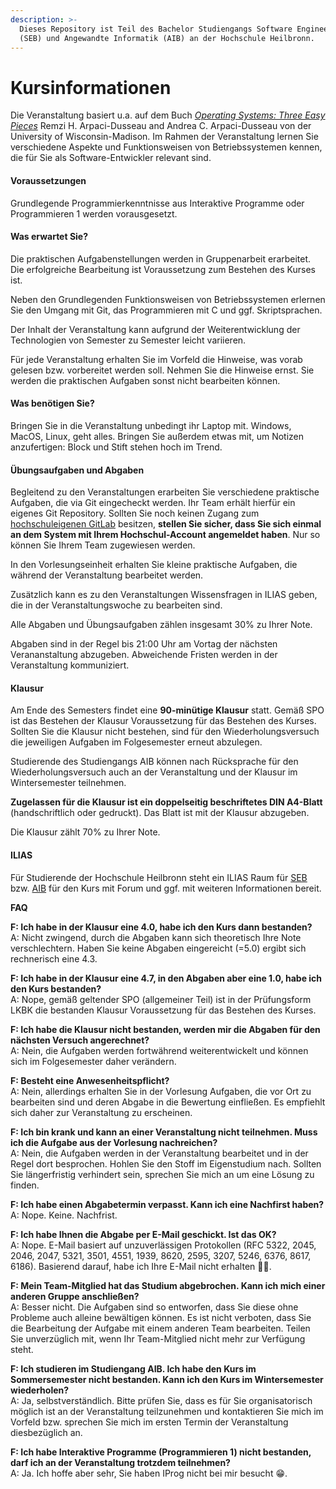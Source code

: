 ```yaml
---
description: >-
  Dieses Repository ist Teil des Bachelor Studiengangs Software Engineering
  (SEB) und Angewandte Informatik (AIB) an der Hochschule Heilbronn.
---
```


# Kursinformationen

Die Veranstaltung basiert u.a. auf dem Buch [_Operating Systems: Three Easy Pieces_](https://pages.cs.wisc.edu/\~remzi/OSTEP/) Remzi H. Arpaci-Dusseau and Andrea C. Arpaci-Dusseau von der University of Wisconsin-Madison. Im Rahmen der Veranstaltung lernen Sie verschiedene Aspekte und Funktionsweisen von Betriebssystemen kennen, die für Sie als Software-Entwickler relevant sind.

#### Voraussetzungen <a href="#voraussetzungen" id="voraussetzungen"></a>

Grundlegende Programmierkenntnisse aus Interaktive Programme oder Programmieren 1 werden vorausgesetzt.

#### Was erwartet Sie? <a href="#was-erwartet-sie" id="was-erwartet-sie"></a>

Die praktischen Aufgabenstellungen werden in Gruppenarbeit erarbeitet. Die erfolgreiche Bearbeitung ist Voraussetzung zum Bestehen des Kurses ist.

Neben den Grundlegenden Funktionsweisen von Betriebssystemen erlernen Sie den Umgang mit Git, das Programmieren mit C und ggf. Skriptsprachen.

Der Inhalt der Veranstaltung kann aufgrund der Weiterentwicklung der Technologien von Semester zu Semester leicht variieren.

Für jede Veranstaltung erhalten Sie im Vorfeld die Hinweise, was vorab gelesen bzw. vorbereitet werden soll. Nehmen Sie die Hinweise ernst. Sie werden die praktischen Aufgaben sonst nicht bearbeiten können.

#### Was benötigen Sie? <a href="#was-benoetigen-sie" id="was-benoetigen-sie"></a>

Bringen Sie in die Veranstaltung unbedingt ihr Laptop mit. Windows, MacOS, Linux, geht alles. Bringen Sie außerdem etwas mit, um Notizen anzufertigen: Block und Stift stehen hoch im Trend.

#### Übungsaufgaben und Abgaben <a href="#uebungsaufgaben-und-abgaben" id="uebungsaufgaben-und-abgaben"></a>

Begleitend zu den Veranstaltungen erarbeiten Sie verschiedene praktische Aufgaben, die via Git eingecheckt werden. Ihr Team erhält hierfür ein eigenes Git Repository. Sollten Sie noch keinen Zugang zum [hochschuleigenen GitLab](https://git.it.hs-heilbronn.de/) besitzen, **stellen Sie sicher, dass Sie sich einmal an dem System mit Ihrem Hochschul-Account angemeldet haben**. Nur so können Sie Ihrem Team zugewiesen werden.

In den Vorlesungseinheit erhalten Sie kleine praktische Aufgaben, die während der Veranstaltung bearbeitet werden.

Zusätzlich kann es zu den Veranstaltungen Wissensfragen in ILIAS geben, die in der Veranstaltungswoche zu bearbeiten sind.

Alle Abgaben und Übungsaufgaben zählen insgesamt 30% zu Ihrer Note.

Abgaben sind in der Regel bis 21:00 Uhr am Vortag der nächsten Verananstaltung abzugeben. Abweichende Fristen werden in der Veranstaltung kommuniziert.

#### Klausur <a href="#klausur" id="klausur"></a>

Am Ende des Semesters findet eine **90-minütige Klausur** statt. Gemäß SPO ist das Bestehen der Klausur Voraussetzung für das Bestehen des Kurses. Sollten Sie die Klausur nicht bestehen, sind für den Wiederholungsversuch die jeweiligen Aufgaben im Folgesemester erneut abzulegen.

Studierende des Studiengangs AIB können nach Rücksprache für den Wiederholungsversuch auch an der Veranstaltung und der Klausur im Wintersemester teilnehmen.

**Zugelassen für die Klausur ist ein doppelseitig beschriftetes DIN A4-Blatt** (handschriftlich oder gedruckt). Das Blatt ist mit der Klausur abzugeben.

Die Klausur zählt 70% zu Ihrer Note.

#### ILIAS <a href="#ilias" id="ilias"></a>

Für Studierende der Hochschule Heilbronn steht ein ILIAS Raum für [SEB](https://ilias.hs-heilbronn.de/goto.php?target=crs\_360705\&client\_id=iliashhn) bzw. [AIB](https://ilias.hs-heilbronn.de/ilias.php?baseClass=ilrepositorygui\&ref\_id=607216) für den Kurs mit Forum und ggf. mit weiteren Informationen bereit.



**FAQ**

**F: Ich habe in der Klausur eine 4.0, habe ich den Kurs dann bestanden?**\
A: Nicht zwingend, durch die Abgaben kann sich theoretisch Ihre Note verschlechtern. Haben Sie keine Abgaben eingereicht (=5.0) ergibt sich rechnerisch eine 4.3.

**F: Ich habe in der Klausur eine 4.7, in den Abgaben aber eine 1.0, habe ich den Kurs bestanden?**\
A: Nope, gemäß geltender SPO (allgemeiner Teil) ist in der Prüfungsform LKBK die bestanden Klausur Voraussetzung für das Bestehen des Kurses.

**F: Ich habe die Klausur nicht bestanden, werden mir die Abgaben für den nächsten Versuch angerechnet?**\
A: Nein, die Aufgaben werden fortwährend weiterentwickelt und können sich im Folgesemester daher verändern.&#x20;

**F: Besteht eine Anwesenheitspflicht?**\
A: Nein, allerdings erhalten Sie in der Vorlesung Aufgaben, die vor Ort zu bearbeiten sind und deren Abgabe in die Bewertung einfließen. Es empfiehlt sich daher zur Veranstaltung zu erscheinen.

**F: Ich bin krank und kann an einer Veranstaltung nicht teilnehmen. Muss ich die Aufgabe aus der Vorlesung nachreichen?**\
A: Nein, die Aufgaben werden in der Veranstaltung bearbeitet und in der Regel dort besprochen. Hohlen Sie den Stoff im Eigenstudium nach. Sollten Sie längerfristig verhindert sein, sprechen Sie mich an um eine Lösung zu finden.

**F: Ich habe einen Abgabetermin verpasst. Kann ich eine Nachfirst haben?**\
A: Nope. Keine. Nachfrist.

**F: Ich habe Ihnen die Abgabe per E-Mail geschickt. Ist das OK?**\
A: Nope. E-Mail basiert auf unzuverlässigen Protokollen (RFC 5322, 2045, 2046, 2047, 5321, 3501, 4551, 1939, 8620, 2595, 3207, 5246, 6376, 8617, 6186). Basierend darauf, habe ich Ihre E-Mail nicht erhalten 🤷‍♂️.

**F: Mein Team-Mitglied hat das Studium abgebrochen. Kann ich mich einer anderen Gruppe anschließen?**\
A: Besser nicht. Die Aufgaben sind so entworfen, dass Sie diese ohne Probleme auch alleine bewältigen können. Es ist nicht verboten, dass Sie die Bearbeitung der Aufgabe mit einem anderen Team bearbeiten. Teilen Sie unverzüglich mit, wenn Ihr Team-Mitglied nicht mehr zur Verfügung steht.

**F: Ich studieren im Studiengang AIB. Ich habe den Kurs im Sommersemester nicht bestanden. Kann ich den Kurs im Wintersemester wiederholen?**\
A: Ja, selbstverständlich. Bitte prüfen Sie, dass es für Sie organisatorisch möglich ist an der Veranstaltung teilzunehmen und kontaktieren Sie mich im Vorfeld bzw. sprechen Sie mich im ersten Termin der Veranstaltung diesbezüglich an.

**F: Ich habe Interaktive Programme (Programmieren 1) nicht bestanden, darf ich an der Veranstaltung trotzdem teilnehmen?**\
A: Ja. Ich hoffe aber sehr, Sie haben IProg nicht bei mir besucht 😁.
